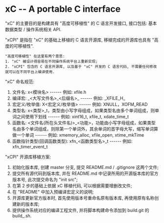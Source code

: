 xC -- A portable C interface
==

"xC" 的主要目的是构建具有 "高度可移植性" 的 C 语言开发接口, 接口包括: 基本数据类型 / 操作系统相关 API. 

"xCPI" 是指在 "xC" 的基础上移植的 C 语言开源库, 移植完成的开源库也具有 "高度的可移植性".

    "高度可移植性" 在这里有两个意思:
    1. "xC" 被设计得容易在不同操作系统平台上重新实现;
    2. "xCPI" 包含的 C 语言开源库, 以及基于 "xC" 开发的 C 语言代码, 不需要任何修改就可以在不同平台上编译使用.

"xC" 命名规范:

1. 文件名: x<模块名> ------ 例如: xfile.h
2. 编译宏: \_<大写文件名>\_<后缀名>\_ ------ 例如: \_XFILE\_H\_
3. 宏定义/枚举值: X<宏定义/枚举值> ------ 例如: XNULL，XOFM_READ
4. 类型名: x<类型>\_t，类型由小写字母组成，如果类型名由多个单词组成，则单词之间使用下划线 ------ 例如: xint16\_t, xfile\_t, xdate\_time\_t
5. 函数名: <文件名(所在头文件名)>\_<功能>，功能由小写字母组成，如果类型名由多个单词组成，则除第一个单词外，其余单词的首字母大写，缩写单词算做一个单词 ------ 例如: xmemory\_alloc, xfile\_open, xtime\_mkTime
6. 函数指针类型(回调函数类型): xfn\_<函数类型名>\_t ------ 例如: xfn\_timer\_event\_t

"xCPI" 开源库移植方案:

1. 初始化版本库, 创建 master 分支, 提交 README.md / .gitignore 这两个文件;
2. 提交所有源代码到版本库, 并在 README.md 中记录所用的开源版本库的官方版本号, 此次提交命名为 "init src";
3. 在第 2 步的基础上依据 xC 移植代码, 可以根据需要增删改文件;
4. 在 "README" 中加入预编译宏定义的说明;
5. 开源库更新官方版本时, 首先使用版本号重命名原有版本库, 再使用原有名称创建新的版本库;
6. 提供操作系统对应的编译工程文件, 并将脚本构建命令添加到 build.git 的 build_<platform>.sh.

